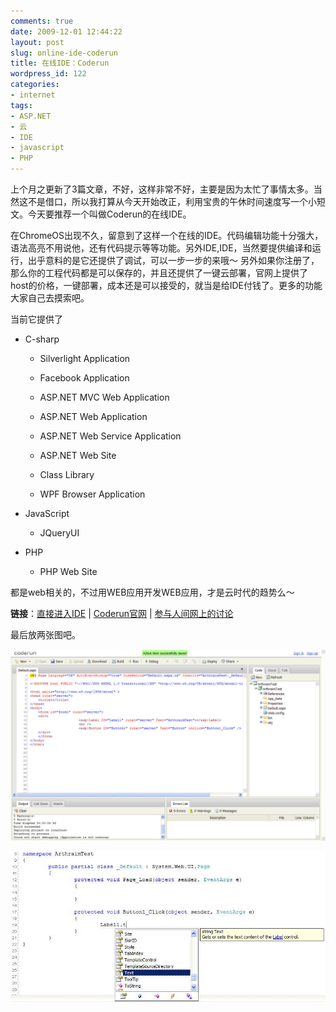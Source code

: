 ```yaml
---
comments: true
date: 2009-12-01 12:44:22
layout: post
slug: online-ide-coderun
title: 在线IDE：Coderun
wordpress_id: 122
categories:
- internet
tags:
- ASP.NET
- 云
- IDE
- javascript
- PHP
---
```


上个月之更新了3篇文章，不好，这样非常不好，主要是因为太忙了事情太多。当然这不是借口，所以我打算从今天开始改正，利用宝贵的午休时间速度写一个小短文。今天要推荐一个叫做Coderun的在线IDE。




在ChromeOS出现不久，留意到了这样一个在线的IDE。代码编辑功能十分强大，语法高亮不用说他，还有代码提示等等功能。另外IDE,IDE，当然要提供编译和运行，出乎意料的是它还提供了调试，可以一步一步的来哦～ 另外如果你注册了，那么你的工程代码都是可以保存的，并且还提供了一键云部署，官网上提供了host的价格，一键部署，成本还是可以接受的，就当是给IDE付钱了。更多的功能大家自己去摸索吧。




当前它提供了






  * C-sharp


    * Silverlight Application


    * Facebook Application


    * ASP.NET MVC Web Application


    * ASP.NET Web Application


    * ASP.NET Web Service Application


    * ASP.NET Web Site


    * Class Library


    * WPF Browser Application





  * JavaScript


    * JQueryUI





  * PHP


    * PHP Web Site







都是web相关的，不过用WEB应用开发WEB应用，才是云时代的趋势么～




**链接**：[直接进入IDE](http://www.coderun.com/ide/) | [Coderun官网](http://www.coderun.com/) | [参与人间网上的讨论](http://rensea.com/home?url=http%3A%2F%2Frensea.com%2Fdd%2Fconversation%3Fid%3D281466%26page%3D2)




最后放两张图吧。




[![](/images/uploads/zb/2009-12-01_coderun.jpg)](/images/uploads/zb/2009-12-01_coderun.jpg)





[![](/images/uploads/zb/2009-12-01_coderun_suggest.jpg)](/images/uploads/zb/2009-12-01_coderun_suggest.jpg)
